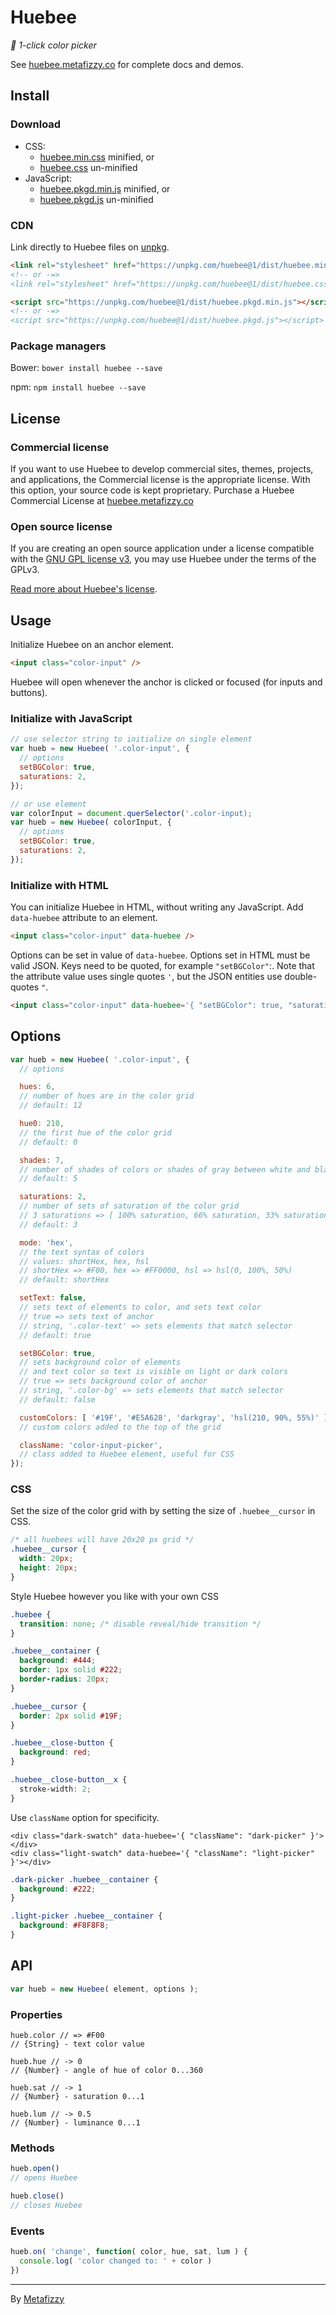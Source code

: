 # Huebee

_🐝 1-click color picker_

See [huebee.metafizzy.co](http://huebee.metafizzy.co) for complete docs and demos.

## Install

### Download

+ CSS:
  - [huebee.min.css](https://unpkg.com/huebee@1/dist/huebee.min.css) minified, or
  - [huebee.css](https://unpkg.com/flickity@1/dist/huebee.css) un-minified
+ JavaScript:
  - [huebee.pkgd.min.js](https://unpkg.com/huebee@1/dist/huebee.pkgd.min.js) minified, or
  - [huebee.pkgd.js](https://unpkg.com/huebee@1/dist/huebee.pkgd.js) un-minified

### CDN

Link directly to Huebee files on [unpkg](https://unpkg.com).

``` html
<link rel="stylesheet" href="https://unpkg.com/huebee@1/dist/huebee.min.css">
<!-- or -=>
<link rel="stylesheet" href="https://unpkg.com/huebee@1/dist/huebee.css">
```

``` html
<script src="https://unpkg.com/huebee@1/dist/huebee.pkgd.min.js"></script>
<!-- or -=>
<script src="https://unpkg.com/huebee@1/dist/huebee.pkgd.js"></script>
```

### Package managers

Bower: `bower install huebee --save`

npm: `npm install huebee --save`

## License

### Commercial license

If you want to use Huebee to develop commercial sites, themes, projects, and applications, the Commercial license is the appropriate license. With this option, your source code is kept proprietary. Purchase a Huebee Commercial License at [huebee.metafizzy.co](http://huebee.metafizzy.co/#commercial-license)

### Open source license

If you are creating an open source application under a license compatible with the [GNU GPL license v3](https://www.gnu.org/licenses/gpl-3.0.html), you may use Huebee under the terms of the GPLv3.

[Read more about Huebee's license](http://huebee.metafizzy.co/license.html).

## Usage

Initialize Huebee on an anchor element.

``` html
<input class="color-input" />
```

Huebee will open whenever the anchor is clicked or focused (for inputs and buttons).

### Initialize with JavaScript

``` js
// use selector string to initialize on single element
var hueb = new Huebee( '.color-input', {
  // options
  setBGColor: true,
  saturations: 2,
});

// or use element
var colorInput = document.querSelector('.color-input);
var hueb = new Huebee( colorInput, {
  // options
  setBGColor: true,
  saturations: 2,
});
```

### Initialize with HTML

You can initialize Huebee in HTML, without writing any JavaScript. Add `data-huebee` attribute to an element.

``` html
<input class="color-input" data-huebee />
```

Options can be set in value of `data-huebee`. Options set in HTML must be valid JSON. Keys need to be quoted, for example `"setBGColor"`:. Note that the attribute value uses single quotes `'`, but the JSON entities use double-quotes `"`.

``` html
<input class="color-input" data-huebee='{ "setBGColor": true, "saturations": 2 }' />
```

## Options

``` js
var hueb = new Huebee( '.color-input', {
  // options

  hues: 6,
  // number of hues are in the color grid
  // default: 12

  hue0: 210,
  // the first hue of the color grid
  // default: 0

  shades: 7,
  // number of shades of colors or shades of gray between white and black
  // default: 5

  saturations: 2,
  // number of sets of saturation of the color grid
  // 3 saturations => [ 100% saturation, 66% saturation, 33% saturation ]
  // default: 3

  mode: 'hex',
  // the text syntax of colors
  // values: shortHex, hex, hsl
  // shortHex => #F00, hex => #FF0000, hsl => hsl(0, 100%, 50%)
  // default: shortHex

  setText: false,
  // sets text of elements to color, and sets text color 
  // true => sets text of anchor
  // string, '.color-text' => sets elements that match selector
  // default: true

  setBGColor: true,
  // sets background color of elements
  // and text color so text is visible on light or dark colors
  // true => sets background color of anchor
  // string, '.color-bg' => sets elements that match selector
  // default: false

  customColors: [ '#19F', '#E5A628', 'darkgray', 'hsl(210, 90%, 55%)' ]
  // custom colors added to the top of the grid

  className: 'color-input-picker',
  // class added to Huebee element, useful for CSS
});
```

### CSS

Set the size of the color grid with by setting the size of `.huebee__cursor` in CSS.

``` css
/* all huebees will have 20x20 px grid */
.huebee__cursor {
  width: 20px;
  height: 20px;
}
```

Style Huebee however you like with your own CSS

``` css
.huebee {
  transition: none; /* disable reveal/hide transition */ 
}

.huebee__container {
  background: #444;
  border: 1px solid #222;
  border-radius: 20px;
}

.huebee__cursor {
  border: 2px solid #19F;
}

.huebee__close-button {
  background: red;
}

.huebee__close-button__x {
  stroke-width: 2;
}
```

Use `className` option for specificity.

```
<div class="dark-swatch" data-huebee='{ "className": "dark-picker" }'></div>
<div class="light-swatch" data-huebee='{ "className": "light-picker" }'></div>
```

``` css
.dark-picker .huebee__container {
  background: #222;
}

.light-picker .huebee__container {
  background: #F8F8F8;
}
```

## API

``` js
var hueb = new Huebee( element, options );
```

### Properties

```
hueb.color // => #F00
// {String} - text color value

hueb.hue // -> 0
// {Number} - angle of hue of color 0...360

hueb.sat // -> 1
// {Number} - saturation 0...1

hueb.lum // -> 0.5
// {Number} - luminance 0...1
```

### Methods

``` js
hueb.open()
// opens Huebee

hueb.close()
// closes Huebee
```

### Events

``` js
hueb.on( 'change', function( color, hue, sat, lum ) {
  console.log( 'color changed to: ' + color )
})
```

---

By [Metafizzy](http://metafizzy.co)

